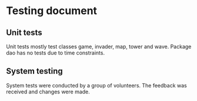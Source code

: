 # Testing document
## Unit tests
Unit tests mostly test classes game, invader, map, tower and wave. Package dao has no tests due to time constraints.

## System testing

System tests were conducted by a group of volunteers. The feedback was received and changes were made.

